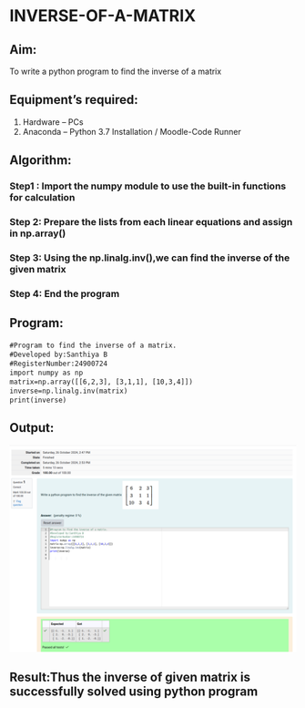 # INVERSE-OF-A-MATRIX
## Aim:
To write a python program to find the inverse of a matrix
## Equipment’s required:
1. 	Hardware – PCs
2. 	Anaconda – Python 3.7 Installation / Moodle-Code Runner
## Algorithm:
### Step1 : Import the numpy module to use the built-in functions for calculation
### Step 2: Prepare the lists from each linear equations and assign in np.array()
### Step 3: Using the np.linalg.inv(),we can find the inverse of the given matrix
### Step 4: End the program

## Program:
```
#Program to find the inverse of a matrix.
#Developed by:Santhiya B 
#RegisterNumber:24900724
import numpy as np
matrix=np.array([[6,2,3], [3,1,1], [10,3,4]])
inverse=np.linalg.inv(matrix)
print(inverse)
```
## Output:
![Alt text](<Screenshot from 2024-12-08 12-53-50.png>)
## Result:Thus the inverse of given matrix is successfully solved using python program


